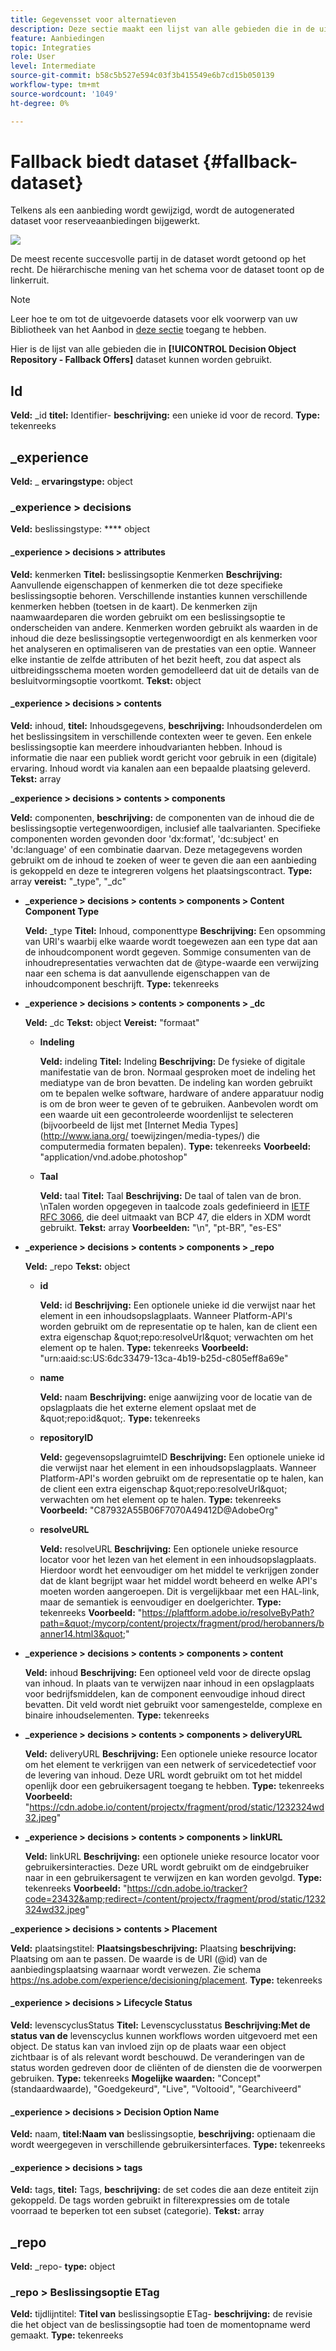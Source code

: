 ```yaml
---
title: Gegevensset voor alternatieven
description: Deze sectie maakt een lijst van alle gebieden die in de uitgevoerde dataset voor reserveaanbiedingen worden gebruikt.
feature: Aanbiedingen
topic: Integraties
role: User
level: Intermediate
source-git-commit: b58c5b527e594c03f3b415549e6b7cd15b050139
workflow-type: tm+mt
source-wordcount: '1049'
ht-degree: 0%

---
```


# Fallback biedt dataset {#fallback-dataset}

Telkens als een aanbieding wordt gewijzigd, wordt de autogenerated dataset voor reserveaanbiedingen bijgewerkt.

![](../../assets/dataset-fallback.png)

De meest recente succesvolle partij in de dataset wordt getoond op het recht. De hiërarchische mening van het schema voor de dataset toont op de linkerruit.

>[!NOTE]
>
>Leer hoe te om tot de uitgevoerde datasets voor elk voorwerp van uw Bibliotheek van het Aanbod in [deze sectie](../export-catalog/access-dataset.md) toegang te hebben.

Hier is de lijst van alle gebieden die in **[!UICONTROL Decision Object Repository - Fallback Offers]** dataset kunnen worden gebruikt.

## Id

**Veld:** _id 
**titel:** Identifier-
**beschrijving:** een unieke id voor de record.
**Type:** tekenreeks

## _experience

**Veld:** _
**ervaringstype:** object

### _experience > decisions

**Veld:** beslissingstype:
**** object

#### _experience > decisions > attributes

**Veld:** kenmerken 
**Titel:** beslissingsoptie Kenmerken 
**Beschrijving:** Aanvullende eigenschappen of kenmerken die tot deze specifieke beslissingsoptie behoren. Verschillende instanties kunnen verschillende kenmerken hebben (toetsen in de kaart). De kenmerken zijn naamwaardeparen die worden gebruikt om een beslissingsoptie te onderscheiden van andere. Kenmerken worden gebruikt als waarden in de inhoud die deze beslissingsoptie vertegenwoordigt en als kenmerken voor het analyseren en optimaliseren van de prestaties van een optie. Wanneer elke instantie de zelfde attributen of het bezit heeft, zou dat aspect als uitbreidingsschema moeten worden gemodelleerd dat uit de details van de besluitvormingsoptie voortkomt.
**Tekst:** object

<!--Field under Characteristics without title = additionalProperties? Desc = Value of the property. Type: string-->

#### _experience > decisions > contents

**Veld:** inhoud, 
**titel:** Inhoudsgegevens, 
**beschrijving:** Inhoudsonderdelen om het beslissingsitem in verschillende contexten weer te geven. Een enkele beslissingsoptie kan meerdere inhoudvarianten hebben. Inhoud is informatie die naar een publiek wordt gericht voor gebruik in een (digitale) ervaring. Inhoud wordt via kanalen aan een bepaalde plaatsing geleverd.
**Tekst:** array

**_experience > decisions > contents > components**

**Veld:** componenten, 
**beschrijving:** de componenten van de inhoud die de beslissingsoptie vertegenwoordigen, inclusief alle taalvarianten. Specifieke componenten worden gevonden door &#39;dx:format&#39;, &#39;dc:subject&#39; en &#39;dc:language&#39; of een combinatie daarvan. Deze metagegevens worden gebruikt om de inhoud te zoeken of weer te geven die aan een aanbieding is gekoppeld en deze te integreren volgens het plaatsingscontract.
**Type:** array 
**vereist:** &quot;_type&quot;, &quot;_dc&quot;  <!--TBC?-->

* **_experience > decisions > contents > components > Content Component Type**

   **Veld:** _type
   **Titel:** Inhoud, componenttype
   **Beschrijving:** Een opsomming van URI&#39;s waarbij elke waarde wordt toegewezen aan een type dat aan de inhoudcomponent wordt gegeven. Sommige consumenten van de inhoudrepresentaties verwachten dat de @type-waarde een verwijzing naar een schema is dat aanvullende eigenschappen van de inhoudcomponent beschrijft.
   **Type:** tekenreeks

* **_experience > decisions > contents > components > _dc**

   **Veld:** _dc
   **Tekst:** object
   **Vereist:** &quot;formaat&quot;

   * **Indeling**

      **Veld:** indeling
      **Titel:** Indeling
      **Beschrijving:** De fysieke of digitale manifestatie van de bron. Normaal gesproken moet de indeling het mediatype van de bron bevatten. De indeling kan worden gebruikt om te bepalen welke software, hardware of andere apparatuur nodig is om de bron weer te geven of te gebruiken. Aanbevolen wordt om een waarde uit een gecontroleerde woordenlijst te selecteren (bijvoorbeeld de lijst met [Internet Media Types](http://www.iana.org/ toewijzingen/media-types/) die computermedia formaten bepalen).
      **Type:** tekenreeks
      **Voorbeeld:** &quot;application/vnd.adobe.photoshop&quot;

   * **Taal**

      **Veld:** taal
      **Titel:** Taal
      **Beschrijving:** De taal of talen van de bron. \nTalen worden opgegeven in taalcode zoals gedefinieerd in [IETF RFC 3066](https://www.ietf.org/rfc/rfc3066.txt), die deel uitmaakt van BCP 47, die elders in XDM wordt gebruikt.
      **Tekst:** array
      **Voorbeelden:** &quot;\n&quot;, &quot;pt-BR&quot;, &quot;es-ES&quot;

* **_experience > decisions > contents > components > _repo**

   **Veld:** _repo
   **Tekst:** object

   * **id**

      **Veld:** id
      **Beschrijving:** Een optionele unieke id die verwijst naar het element in een inhoudsopslagplaats. Wanneer Platform-API&#39;s worden gebruikt om de representatie op te halen, kan de client een extra eigenschap \&quot;repo:resolveUrl\&quot; verwachten om het element op te halen.
      **Type:** tekenreeks
      **Voorbeeld:** &quot;urn:aaid:sc:US:6dc33479-13ca-4b19-b25d-c805eff8a69e&quot;

   * **name**

      **Veld:** naam
      **Beschrijving:** enige aanwijzing voor de locatie van de opslagplaats die het externe element opslaat met de \&quot;repo:id\&quot;.
      **Type:** tekenreeks

   * **repositoryID**

      **Veld:** gegevensopslagruimteID
      **Beschrijving:** Een optionele unieke id die verwijst naar het element in een inhoudsopslagplaats. Wanneer Platform-API&#39;s worden gebruikt om de representatie op te halen, kan de client een extra eigenschap \&quot;repo:resolveUrl\&quot; verwachten om het element op te halen.
      **Type:** tekenreeks
      **Voorbeeld:** &quot;C87932A55B06F7070A49412D@AdobeOrg&quot;

   * **resolveURL**

      **Veld:** resolveURL
      **Beschrijving:** Een optionele unieke resource locator voor het lezen van het element in een inhoudsopslagplaats. Hierdoor wordt het eenvoudiger om het middel te verkrijgen zonder dat de klant begrijpt waar het middel wordt beheerd en welke API&#39;s moeten worden aangeroepen. Dit is vergelijkbaar met een HAL-link, maar de semantiek is eenvoudiger en doelgerichter.
      **Type:** tekenreeks
      **Voorbeeld:** &quot;https://plaftform.adobe.io/resolveByPath?path=&quot;/mycorp/content/projectx/fragment/prod/herobanners/banner14.html3&quot;&quot;

* **_experience > decisions > contents > components > content**

   **Veld:** inhoud
   **Beschrijving:** Een optioneel veld voor de directe opslag van inhoud. In plaats van te verwijzen naar inhoud in een opslagplaats voor bedrijfsmiddelen, kan de component eenvoudige inhoud direct bevatten. Dit veld wordt niet gebruikt voor samengestelde, complexe en binaire inhoudselementen.
   **Type:** tekenreeks

* **_experience > decisions > contents > components > deliveryURL**

   **Veld:** deliveryURL
   **Beschrijving:** Een optionele unieke resource locator om het element te verkrijgen van een netwerk of servicedetectief voor de levering van inhoud. Deze URL wordt gebruikt om tot het middel openlijk door een gebruikersagent toegang te hebben.
   **Type:** tekenreeks
   **Voorbeeld:** &quot;https://cdn.adobe.io/content/projectx/fragment/prod/static/1232324wd32.jpeg&quot;

* **_experience > decisions > contents > components > linkURL**

   **Veld:** linkURL
   **Beschrijving:** een optionele unieke resource locator voor gebruikersinteracties. Deze URL wordt gebruikt om de eindgebruiker naar in een gebruikersagent te verwijzen en kan worden gevolgd.
   **Type:** tekenreeks
   **Voorbeeld:** &quot;https://cdn.adobe.io/tracker?code=23432&amp;redirect=/content/projectx/fragment/prod/static/1232324wd32.jpeg&quot;

**_experience > decisions > contents > Placement**

**Veld:** plaatsingstitel:
**Plaatsingsbeschrijving:** Plaatsing 
**beschrijving:** Plaatsing om aan te passen. De waarde is de URI (@id) van de aanbiedingsplaatsing waarnaar wordt verwezen. Zie schema https://ns.adobe.com/experience/decisioning/placement.
**Type:** tekenreeks

#### _experience > decisions > Lifecycle Status

**Veld:** levenscyclusStatus 
**Titel:** Levenscyclusstatus 
**Beschrijving:Met de status van de** levenscyclus kunnen workflows worden uitgevoerd met een object. De status kan van invloed zijn op de plaats waar een object zichtbaar is of als relevant wordt beschouwd. De veranderingen van de status worden gedreven door de cliënten of de diensten die de voorwerpen gebruiken.
**Type:** tekenreeks 
**Mogelijke waarden:** &quot;Concept&quot; (standaardwaarde), &quot;Goedgekeurd&quot;, &quot;Live&quot;, &quot;Voltooid&quot;, &quot;Gearchiveerd&quot;

#### _experience > decisions > Decision Option Name

**Veld:** naam, 
**titel:Naam van** beslissingsoptie, 
**beschrijving:** optienaam die wordt weergegeven in verschillende gebruikersinterfaces.
**Type:** tekenreeks

#### _experience > decisions > tags

**Veld:** tags, 
**titel:** Tags, 
**beschrijving:** de set codes die aan deze entiteit zijn gekoppeld. De tags worden gebruikt in filterexpressies om de totale voorraad te beperken tot een subset (categorie).
**Tekst:** array

<!--Field without name under tags: Description: An identifier of a tag object. The value is the @id of the tag that is referenced. See tag schema: https://ns.adobe.com/experience/decisioning/tag. Type: string-->

## _repo

**Veld:** _repo-
**type:** object

### _repo > Beslissingsoptie ETag

**Veld:** tijdlijntitel:
**Titel van** beslissingsoptie ETag-
**beschrijving:** de revisie die het object van de beslissingsoptie had toen de momentopname werd gemaakt.
**Type:** tekenreeks

